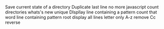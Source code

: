 Save current state of a directory
Duplicate last line
no more javascript
count directories
whats's new
unique
DIspllay line containing a pattern
count that word
line containing pattern root
display all lines
letter only
A-z
remove Cc
reverse
